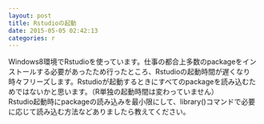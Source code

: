 ```yaml
---
layout: post
title: Rstudioの起動
date: 2015-05-05 02:42:13
categories: r
---
```

<!-- {% raw %} -->
<p>Windows8環境でRstudioを使っています。仕事の都合上多数のpackageをインストールする必要があったため行ったところ、Rstudioの起動時間が遅くなり時々フリーズします。Rstudioが起動するときにすべてのpackageを読み込むためではないかと思います。（R単独の起動時間は変わっていません）<br>
Rstudio起動時にpackageの読み込みを最小限にして、library()コマンドで必要に応じて読み込む方法などありましたら教えてください。</p>
<!-- {% endraw %} -->
